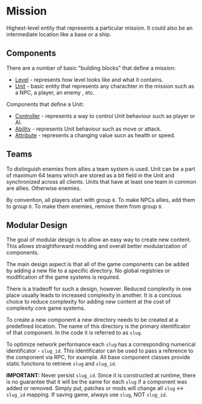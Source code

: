 # Mission
Highest-level entity that represents a particular mission. It could also be an intermediate
location like a base or a ship.

## Components
There are a number of basic "building blocks" that define a mission:
* [Level](./) - represents how level looks like and what it contains.
* [Unit](./unit.gd) - basic entity that represents any charachter in the mission such as a NPC, a 
player, an enemy
, etc.

Components that define a Unit:
* [Controller](./controller.gd) - represents a way to control Unit behaviour such as player or AI.
* [Ability](./ability.gd) - represents Unit behaviour such as move or attack.
* [Attribute](./attribute.gd) - represents a changing value sucn as health or speed.

## Teams
To distinguish enemies from allies a team system is used. Unit can be a part of maximum 64 teams 
which are stored as a bit field in the Unit and synchronized across all clients. Units that have at least one team in common are allies. Otherwise enemies.

By convention, all players start with group `0`. To make NPCs allies, add them to group `0`. To make them enemies, remove them from group `0`.

## Modular Design
The goal of modular design is to allow an easy way to create new content. This allows
 straightforward modding and overall better modularization of components. 

The main design aspect is that all of the game components can be added by adding a new file to a
 specific directory. No global registries or modification of the game systems is required. 

There is a tradeoff for such a design, however. Reduced complexity in one place usually leads to
 increased complexity in another. It is a concious choice to reduce complexity for adding new
  content at the cost of complexity core game systems.

To create a new component a new directory needs to be created at a predefined location. The name
 of this directory is the primary identificator of that component. In the code it is referred to as `slug`.

To optimize network performance each `slug` has a corresponding numerical identificator - `slug_id`.
This identificator can be used to pass a reference to the component via RPC, for example. All base
component classes provide static functions to retrieve `slug` and `slug_id`.

**IMPORTANT:** Never persist `slug_id`. Since it is constructed at runtime, there is no guarantee
that it will be the same for each `slug` if a component was added or removed. Simply put, patches
or mods will change all `slug` <-> `slug_id` mapping. If saving game, always use `slug`, NOT 
`slug_id`.
